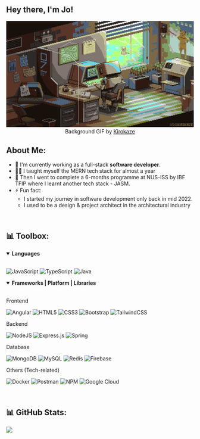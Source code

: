 ## <strong>Hey there, I'm Jo!</strong>

<div align="center">

[![Hey there, I'm Jo!](pixelart2.gif)](https://github.com/Jo-cloud85)
Background GIF by [Kirokaze](https://theinspirationgrid.com/animated-pixel-art-creations-by-kirokaze/)

</div>

## <strong>About Me:</strong>
- 🌱 I'm currently working as a full-stack **software developer**.<br>
- 👨‍💻 I taught myself the MERN tech stack for almost a year 
- 📝 Then I went to complete a 6-months programme at NUS-ISS by IBF TFIP where I learnt another tech stack - JASM.<br>
- ⚡ Fun fact: <br>
     - I started my journey in software development only back in mid 2022. <br>
     - I used to be a design & project architect in the architectural industry
<br>

## 📊 Toolbox:
<details open>
<summary><b>Languages</b></summary>
<br>

![JavaScript](https://img.shields.io/badge/javascript-%23323330.svg?style=for-the-badge&logo=javascript&logoColor=%23F7DF1E)
![TypeScript](https://img.shields.io/badge/typescript-%23007ACC.svg?style=for-the-badge&logo=typescript&logoColor=white)
![Java](https://img.shields.io/badge/java-%23ED8B00.svg?style=for-the-badge&logo=openjdk&logoColor=white)

<details open>
<summary><b>Frameworks | Platform | Libraries</b></summary>
<br>
     
<span>Frontend</span>
<br>

![Angular](https://img.shields.io/badge/angular-%23DD0031.svg?style=for-the-badge&logo=angular&logoColor=white)
![HTML5](https://img.shields.io/badge/html5-%23E34F26.svg?style=for-the-badge&logo=html5&logoColor=white)
![CSS3](https://img.shields.io/badge/css3-%231572B6.svg?style=for-the-badge&logo=css3&logoColor=white) 
![Bootstrap](https://img.shields.io/badge/bootstrap-%23563D7C.svg?style=for-the-badge&logo=bootstrap&logoColor=white) 
![TailwindCSS](https://img.shields.io/badge/tailwindcss-%2338B2AC.svg?style=for-the-badge&logo=tailwind-css&logoColor=white)

<span>Backend</span>
<br>

![NodeJS](https://img.shields.io/badge/node.js-6DA55F?style=for-the-badge&logo=node.js&logoColor=white) 
![Express.js](https://img.shields.io/badge/express.js-%23404d59.svg?style=for-the-badge&logo=express&logoColor=%2361DAFB) 
![Spring](https://img.shields.io/badge/spring-%236DB33F.svg?style=for-the-badge&logo=spring&logoColor=white) 

<span>Database</span>
<br>

![MongoDB](https://img.shields.io/badge/MongoDB-%234ea94b.svg?style=for-the-badge&logo=mongodb&logoColor=white) 
![MySQL](https://img.shields.io/badge/mysql-4479A1.svg?style=for-the-badge&logo=mysql&logoColor=white) 
![Redis](https://img.shields.io/badge/redis-%23DD0031.svg?style=for-the-badge&logo=redis&logoColor=white) 
![Firebase](https://img.shields.io/badge/firebase-a08021?style=for-the-badge&logo=firebase&logoColor=ffcd34) 

<span>Others (Tech-related)</span>
<br>

![Docker](https://img.shields.io/badge/docker-%230db7ed.svg?style=for-the-badge&logo=docker&logoColor=white) 
![Postman](https://img.shields.io/badge/Postman-FF6C37?style=for-the-badge&logo=postman&logoColor=white) 
![NPM](https://img.shields.io/badge/NPM-%23000000.svg?style=for-the-badge&logo=npm&logoColor=white) 
![Google Cloud](https://img.shields.io/badge/GoogleCloud-%234285F4.svg?style=for-the-badge&logo=google-cloud&logoColor=white) 

</details>
<br>

## 📊 GitHub Stats:
![](https://github-readme-stats.vercel.app/api/top-langs/?username=jo-cloud85&theme=dark&hide_border=false&include_all_commits=false&count_private=false&layout=compact)

<!-- Proudly created with GPRM ( https://gprm.itsvg.in ) -->
